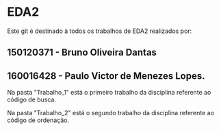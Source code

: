 # EDA2

Este git é destinado à todos os trabalhos de EDA2 realizados por:

##	150120371 - Bruno Oliveira Dantas
##	160016428 - Paulo Victor de Menezes Lopes.

Na pasta "Trabalho_1" está o primeiro trabalho da disciplina referente ao código de busca.

Na pasta "Trabalho_2" está o segundo trabalho da disciplina referente ao código de ordenação.
